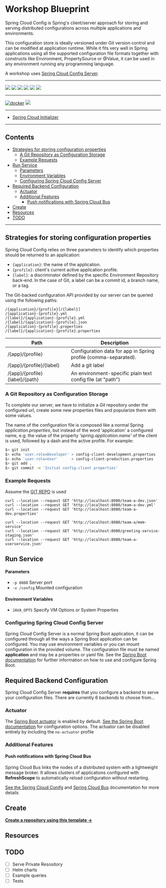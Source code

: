 # Workshop Blueprint

Spring Cloud Config is Spring's client/server approach for storing and serving distributed configurations across multiple applications and environments.

This configuration store is ideally versioned under Git version control and can be modified at application runtime. While it fits very well in Spring applications using all the supported configuration file formats together with constructs like Environment, PropertySource or @Value, it can be used in any environment running any programming language.

A workshop uses [Spring Cloud Config Server](https://docs.spring.io/spring-cloud-config/docs/3.1.0/reference/html/).

---

![](https://img.shields.io/github/commit-activity/m/ik-workshop/spring-cloud-config)
![](https://img.shields.io/github/last-commit/ik-workshop/spring-cloud-config)
[![](https://img.shields.io/github/license/ivankatliarchuk/.github)](https://github.com/ivankatliarchuk/.github/LICENCE)
[![](https://img.shields.io/github/languages/code-size/ik-workshop/spring-cloud-config)](https://github.com/ik-workshop/spring-cloud-config)
[![](https://img.shields.io/github/repo-size/ik-workshop/spring-cloud-config)](https://github.com/ik-workshop/spring-cloud-config)
![](https://img.shields.io/github/languages/top/ik-workshop/spring-cloud-config?color=green&logo=markdown&logoColor=blue)

---

[![docker](https://github.com/ik-workshop/spring-cloud-config/actions/workflows/docker.yaml/badge.svg)](https://github.com/ik-workshop/spring-cloud-config/actions/workflows/docker.yaml)
[![](https://img.shields.io/docker/pulls/cloudkats/spring-cloud-config?color=green&logo=docker&logoColor=#aae5ed&style=flat-square)](https://hub.docker.com/r/cloudkats/spring-cloud-config)

---

- [Spring Cloud Initializer](https://start.spring.io)

---

<!-- START doctoc generated TOC please keep comment here to allow auto update -->
<!-- DON'T EDIT THIS SECTION, INSTEAD RE-RUN doctoc TO UPDATE -->
## Contents

- [Strategies for storing configuration properties](#strategies-for-storing-configuration-properties)
  - [A Git Repository as Configuration Storage](#a-git-repository-as-configuration-storage)
  - [Example Requests](#example-requests)
- [Run Service](#run-service)
    - [Parameters](#parameters)
    - [Environment Variables](#environment-variables)
  - [Configuring Spring Cloud Config Server](#configuring-spring-cloud-config-server)
- [Required Backend Configuration](#required-backend-configuration)
  - [Actuator](#actuator)
  - [Additional Features](#additional-features)
    - [Push notifications with Spring Cloud Bus](#push-notifications-with-spring-cloud-bus)
- [Create](#create)
- [Resources](#resources)
- [TODO](#todo)

<!-- END doctoc generated TOC please keep comment here to allow auto update -->

---

## Strategies for storing configuration properties

Spring Cloud Config relies on three parameters to identify which properties should be returned to an application:

- `{application}`: the name of the application.
- `{profile}`: client's current active application profile.
- `{label}`: a discriminator defined by the specific Environment Repository back-end. In the case of Git, a label can be a commit id, a branch name, or a tag.

The Git-backed configuration API provided by our server can be queried using the following paths:

```
/{application}/{profile}[/{label}]
/{application}-{profile}.yml
/{label}/{application}-{profile}.yml
/{label}/{application}-{profile}.json
/{application}-{profile}.properties
/{label}/{application}-{profile}.properties
```

| Path             | Description  |
|------------------|--------------|
| /{app}/{profile} | Configuration data for app in Spring profile (comma-separated).|
| /{app}/{profile}/{label} | Add a git label |
| /{app}/{profile}{label}/{path} | An environment-specific plain text config file (at "path") |

### A Git Repository as Configuration Storage

To complete our server, we have to initialize a _Git_ repository under the configured url, create some new properties files and popularize them with some values.

The name of the configuration file is composed like a normal Spring _application.properties_, but instead of the word ‘application' a configured name, e.g. the value of the property _‘spring.application.name'_ of the client is used, followed by a dash and the active profile. For example:

```bash
$> git init
$> echo 'user.role=Developer' > config-client-development.properties
$> echo 'user.role=User'      > config-client-production.properties
$> git add .
$> git commit -m 'Initial config-client properties'
```

### Example Requests

Assume the [GIT REPO](https://github.com/ik-workshop/config-samples) is used

```
curl --location --request GET 'http://localhost:8080/team-a-dev.json'
curl --location --request GET 'http://localhost:8080/team-a-dev.yml'
curl --location --request GET 'http://localhost:8080/team-a-dev.properties'

curl --location --request GET 'http://localhost:8080/team-a/mem-service'
curl --location --request GET 'http://localhost:8080/greeting-service-staging.json'
curl --location --request GET 'http://localhost:8080/team-a-userservice.json'
```

## Run Service

#### Parameters
* `-p 8888` Server port
* `-v /config` Mounted configuration

#### Environment Variables

* `JAVA_OPTS` Specify VM Options or System Properties

###  Configuring Spring Cloud Config Server

Spring Cloud Config Server is a normal Spring Boot application, it can be configured through all the ways a
Spring Boot application can be configured.  You may use environment variables or you can mount configuration in
the provided volume.  The configuration file must be named **application** and may be a properties or yaml file.
See the [Spring Boot documentation](http://docs.spring.io/spring-boot/docs/current/reference/htmlsingle/#boot-features-external-config)
for further information on how to use and configure Spring Boot.

## Required Backend Configuration

Spring Cloud Config Server **requires** that you configure a backend to serve your configuration files.  There are currently 6 backends to choose from...

### Actuator

The [Spring Boot actuator](https://docs.spring.io/spring-boot/docs/current/reference/htmlsingle/#production-ready) is
enabled by default.  [See the Spring Boot documentation](https://docs.spring.io/spring-boot/docs/current/reference/htmlsingle/#actuator-properties)
for configuration options.  The actuator can be disabled entirely by including the `no-actuator` profile

### Additional Features

#### Push notifications with Spring Cloud Bus

Spring Cloud Bus links the nodes of a distributed system with a lightweight message broker.  It allows clusters of
applications configured with **RefreshScope** to automatically reload configuration without restarting.

[See the Spring Cloud Conifg](https://docs.spring.io/spring-cloud-config/docs/2.2.6.RELEASE/reference/html/#_push_notifications_and_spring_cloud_bus) and
[Spring Cloud Bus](https://cloud.spring.io/spring-cloud-bus/reference/html) documentation for more details

## Create

[**Create a repository using this template →**][template.generate]

## Resources

## TODO

- [ ] Serve Private Resository
- [ ] Helm charts
- [ ] Example queries
- [ ] Tests

<!-- resources -->
[template.generate]: https://github.com/ik-workshop/spring-cloud-config/generate
[code-style.badge]: https://img.shields.io/badge/code_style-prettier-ff69b4.svg?style=flat-square

[governance-badge]: https://github.com/ik-workshop/spring-cloud-config/actions/workflows/governance.bot.yml/badge.svg
[governance-action]: https://github.com/ik-workshop/spring-cloud-config/actions/workflows/governance.bot.yml

[governance.link-checker.badge]: https://github.com/ik-workshop/spring-cloud-config/actions/workflows/governance.links-checker.yml/badge.svg
[governance.link-checker.status]: https://github.com/ik-workshop/spring-cloud-config/actions/workflows/governance.links-checker.yml
